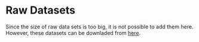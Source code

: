 # Raw Datasets
Since the size of raw data sets is too big, it is not possible to add them here. However, these datasets can be downladed from [here](https://osf.io/r6uqb/).


